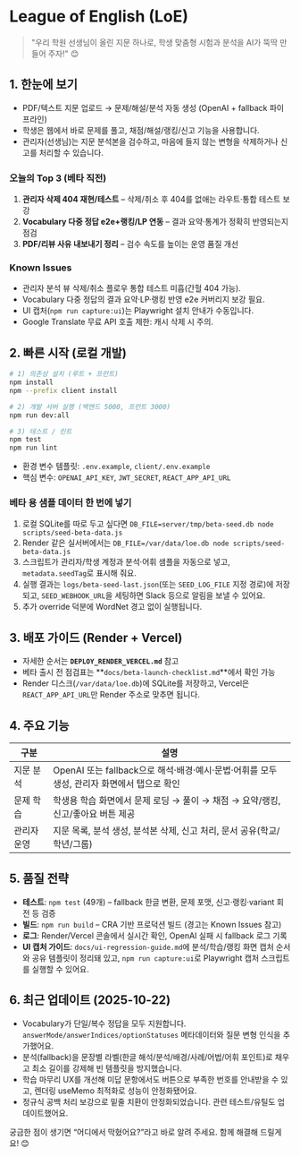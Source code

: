 # League of English (LoE)

> "우리 학원 선생님이 올린 지문 하나로, 학생 맞춤형 시험과 분석을 AI가 뚝딱 만들어 주자!" 😊

## 1. 한눈에 보기
- PDF/텍스트 지문 업로드 → 문제/해설/분석 자동 생성 (OpenAI + fallback 파이프라인)
- 학생은 웹에서 바로 문제를 풀고, 채점/해설/랭킹/신고 기능을 사용합니다.
- 관리자(선생님)는 지문 분석본을 검수하고, 마음에 들지 않는 변형을 삭제하거나 신고를 처리할 수 있습니다.

### 오늘의 Top 3 (베타 직전)
1. **관리자 삭제 404 재현/테스트** – 삭제/취소 후 404를 없애는 라우트·통합 테스트 보강
2. **Vocabulary 다중 정답 e2e+랭킹/LP 연동** – 결과 요약·통계가 정확히 반영되는지 점검
3. **PDF/리뷰 사유 내보내기 정리** – 검수 속도를 높이는 운영 품질 개선

### Known Issues
- 관리자 분석 뷰 삭제/취소 플로우 통합 테스트 미흡(간헐 404 가능).
- Vocabulary 다중 정답의 결과 요약·LP·랭킹 반영 e2e 커버리지 보강 필요.
- UI 캡처(`npm run capture:ui`)는 Playwright 설치 안내가 수동입니다.
- Google Translate 무료 API 호출 제한: 캐시 삭제 시 주의.

## 2. 빠른 시작 (로컬 개발)
```bash
# 1) 의존성 설치 (루트 + 프런트)
npm install
npm --prefix client install

# 2) 개발 서버 실행 (백엔드 5000, 프런트 3000)
npm run dev:all

# 3) 테스트 / 린트
npm test
npm run lint
```
- 환경 변수 템플릿: `.env.example`, `client/.env.example`
- 핵심 변수: `OPENAI_API_KEY`, `JWT_SECRET`, `REACT_APP_API_URL`

### 베타 용 샘플 데이터 한 번에 넣기
1. 로컬 SQLite를 따로 두고 싶다면 `DB_FILE=server/tmp/beta-seed.db node scripts/seed-beta-data.js`
2. Render 같은 실서버에서는 `DB_FILE=/var/data/loe.db node scripts/seed-beta-data.js`
3. 스크립트가 관리자/학생 계정과 분석·어휘 샘플을 자동으로 넣고, `metadata.seedTag`로 표시해 줘요.
4. 실행 결과는 `logs/beta-seed-last.json`(또는 `SEED_LOG_FILE` 지정 경로)에 저장되고, `SEED_WEBHOOK_URL`을 세팅하면 Slack 등으로 알림을 보낼 수 있어요.
5. 추가 override 덕분에 WordNet 경고 없이 실행됩니다.


## 3. 배포 가이드 (Render + Vercel)
- 자세한 순서는 **`DEPLOY_RENDER_VERCEL.md`** 참고
- 베타 출시 전 점검표는 **`docs/beta-launch-checklist.md`**에서 확인 가능
- Render 디스크(`/var/data/loe.db`)에 SQLite를 저장하고, Vercel은 `REACT_APP_API_URL`만 Render 주소로 맞추면 됩니다.

## 4. 주요 기능
| 구분 | 설명 |
|------|------|
| 지문 분석 | OpenAI 또는 fallback으로 해석·배경·예시·문법·어휘를 모두 생성, 관리자 화면에서 탭으로 확인 |
| 문제 학습 | 학생용 학습 화면에서 문제 로딩 → 풀이 → 채점 → 요약/랭킹, 신고/좋아요 버튼 제공 |
| 관리자 운영 | 지문 목록, 분석 생성, 분석본 삭제, 신고 처리, 문서 공유(학교/학년/그룹) |

## 5. 품질 전략
- **테스트**: `npm test` (49개) – fallback 한글 변환, 문제 포맷, 신고·랭킹·variant 회전 등 검증
- **빌드**: `npm run build` – CRA 기반 프로덕션 빌드 (경고는 Known Issues 참고)
- **로그**: Render/Vercel 콘솔에서 실시간 확인, OpenAI 실패 시 fallback 로그 기록
- **UI 캡처 가이드**: `docs/ui-regression-guide.md`에 분석/학습/랭킹 화면 캡처 순서와 공유 템플릿이 정리돼 있고, `npm run capture:ui`로 Playwright 캡처 스크립트를 실행할 수 있어요.

## 6. 최근 업데이트 (2025-10-22)
- Vocabulary가 단일/복수 정답을 모두 지원합니다. `answerMode/answerIndices/optionStatuses` 메타데이터와 질문 변형 인식을 추가했어요.
- 분석(fallback)을 문장별 라벨(한글 해석/분석/배경/사례/어법/어휘 포인트)로 채우고 최소 길이를 강제해 빈 템플릿을 방지했습니다.
- 학습 마무리 UX를 개선해 미답 문항에서도 버튼으로 부족한 번호를 안내받을 수 있고, 렌더링 useMemo 최적화로 성능이 안정화됐어요.
- 정규식 공백 처리 보강으로 밑줄 치환이 안정화되었습니다. 관련 테스트/유틸도 업데이트했어요.

궁금한 점이 생기면 “어디에서 막혔어요?”라고 바로 알려 주세요. 함께 해결해 드릴게요! 😊

